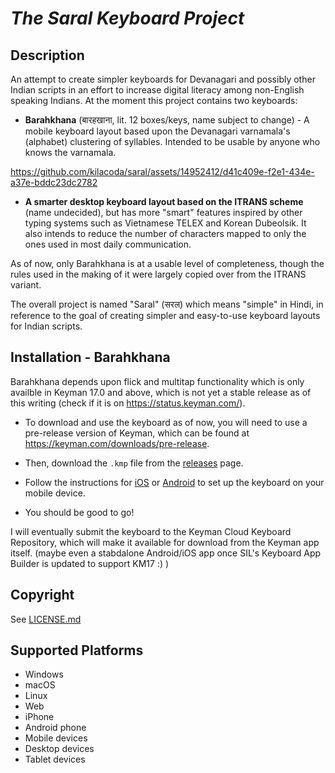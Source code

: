 *The Saral Keyboard Project*
==============

Description
-----------
An attempt to create simpler keyboards for Devanagari and possibly other Indian scripts in an effort to increase digital literacy among non-English speaking Indians. At the moment this project contains two keyboards:
- **Barahkhana** (बारहखाना, lit. 12 boxes/keys, name subject to change) - A mobile keyboard layout based upon the Devanagari varnamala's (alphabet) clustering of syllables. Intended to be usable by anyone who knows the varnamala.

https://github.com/kilacoda/saral/assets/14952412/d41c409e-f2e1-434e-a37e-bddc23dc2782

- **A smarter desktop keyboard layout based on the ITRANS scheme** (name undecided), but has more "smart" features inspired by other typing systems such as Vietnamese TELEX and Korean Dubeolsik. It also intends to reduce the number of characters mapped to only the ones used in most daily communication.

As of now, only Barahkhana is at a usable level of completeness, though the rules used in the making of it were largely copied over from the ITRANS variant.

The overall project is named "Saral" (सरल) which means "simple" in Hindi, in reference to the goal of creating simpler and easy-to-use keyboard layouts for Indian scripts.

Installation - Barahkhana
-------------------------
Barahkhana depends upon flick and multitap functionality which is only availble in Keyman 17.0 and above, which is not yet a stable release as of this writing (check if it is on https://status.keyman.com/).

- To download and use the keyboard as of now, you will need to use a pre-release version of Keyman, which can be found at https://keyman.com/downloads/pre-release.

- Then, download the `.kmp` file from the [releases](https://github.com/kilacoda/saral/releases) page.

- Follow the instructions for [iOS](https://help.keyman.com/products/iphone-and-ipad/current-version/basic/installing-custom-keyboards-dictionaries) or [Android](https://help.keyman.com/products/android/current-version/basic/installing-custom-packages) to set up the keyboard on your mobile device.

- You should be good to go!

I will eventually submit the keyboard to the Keyman Cloud Keyboard Repository, which will make it available for download from the Keyman app itself. (maybe even a stabdalone Android/iOS app once SIL's Keyboard App Builder is updated to support KM17 :\) )




<!-- Links
-----
Keyboard Homepage: https://keyman.com/keyboards/saral -->

Copyright
---------
See [LICENSE.md](LICENSE.md)

Supported Platforms
-------------------
 * Windows
 * macOS
 * Linux
 * Web
 * iPhone
 * Android phone
 * Mobile devices
 * Desktop devices
 * Tablet devices
 <!-- * iPad -->
 <!-- * Android tablet -->

